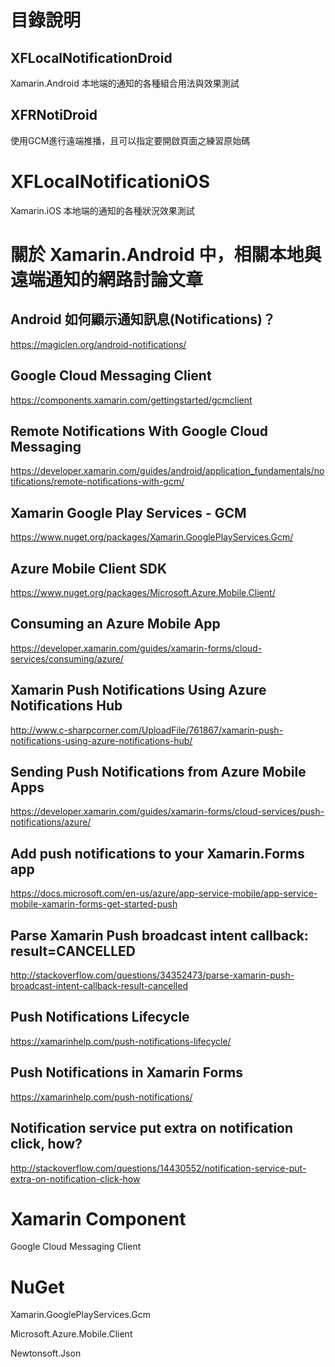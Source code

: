 # 目錄說明

## XFLocalNotificationDroid

Xamarin.Android 本地端的通知的各種組合用法與效果測試

## XFRNotiDroid

使用GCM進行遠端推播，且可以指定要開啟頁面之練習原始碼

# XFLocalNotificationiOS

Xamarin.iOS 本地端的通知的各種狀況效果測試

# 關於 Xamarin.Android 中，相關本地與遠端通知的網路討論文章

## Android 如何顯示通知訊息(Notifications)？

https://magiclen.org/android-notifications/

## Google Cloud Messaging Client

https://components.xamarin.com/gettingstarted/gcmclient

## Remote Notifications With Google Cloud Messaging
https://developer.xamarin.com/guides/android/application_fundamentals/notifications/remote-notifications-with-gcm/

## Xamarin Google Play Services - GCM

https://www.nuget.org/packages/Xamarin.GooglePlayServices.Gcm/

## Azure Mobile Client SDK

https://www.nuget.org/packages/Microsoft.Azure.Mobile.Client/

## Consuming an Azure Mobile App

https://developer.xamarin.com/guides/xamarin-forms/cloud-services/consuming/azure/

## Xamarin Push Notifications Using Azure Notifications Hub

http://www.c-sharpcorner.com/UploadFile/761867/xamarin-push-notifications-using-azure-notifications-hub/

## Sending Push Notifications from Azure Mobile Apps

https://developer.xamarin.com/guides/xamarin-forms/cloud-services/push-notifications/azure/

## Add push notifications to your Xamarin.Forms app

https://docs.microsoft.com/en-us/azure/app-service-mobile/app-service-mobile-xamarin-forms-get-started-push

## Parse Xamarin Push broadcast intent callback: result=CANCELLED

http://stackoverflow.com/questions/34352473/parse-xamarin-push-broadcast-intent-callback-result-cancelled

## Push Notifications Lifecycle

https://xamarinhelp.com/push-notifications-lifecycle/

## Push Notifications in Xamarin Forms

https://xamarinhelp.com/push-notifications/

## Notification service put extra on notification click, how?

http://stackoverflow.com/questions/14430552/notification-service-put-extra-on-notification-click-how

# Xamarin Component 

Google Cloud Messaging Client

# NuGet

Xamarin.GooglePlayServices.Gcm

Microsoft.Azure.Mobile.Client

Newtonsoft.Json

